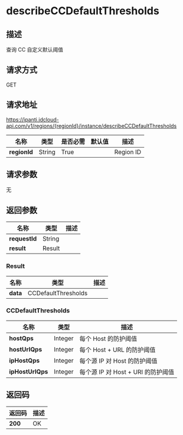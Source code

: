 # describeCCDefaultThresholds


## 描述
查询 CC 自定义默认阈值

## 请求方式
GET

## 请求地址
https://ipanti.jdcloud-api.com/v1/regions/{regionId}/instance/describeCCDefaultThresholds

|名称|类型|是否必需|默认值|描述|
|---|---|---|---|---|
|**regionId**|String|True||Region ID|

## 请求参数
无


## 返回参数
|名称|类型|描述|
|---|---|---|
|**requestId**|String||
|**result**|Result||


### <a name="Result">Result</a>
|名称|类型|描述|
|---|---|---|
|**data**|CCDefaultThresholds||
### <a name="CCDefaultThresholds">CCDefaultThresholds</a>
|名称|类型|描述|
|---|---|---|
|**hostQps**|Integer|每个 Host 的防护阈值|
|**hostUrlQps**|Integer|每个 Host + URL 的防护阈值|
|**ipHostQps**|Integer|每个源 IP 对 Host 的防护阈值|
|**ipHostUrlQps**|Integer|每个源 IP 对 Host + URI 的防护阈值|

## 返回码
|返回码|描述|
|---|---|
|**200**|OK|
